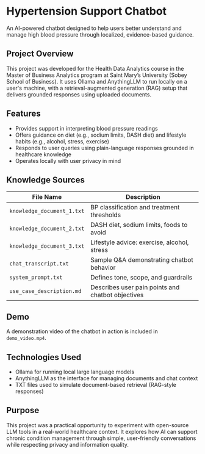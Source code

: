 # Hypertension Support Chatbot

An AI-powered chatbot designed to help users better understand and manage high blood pressure through localized, evidence-based guidance.

## Project Overview

This project was developed for the Health Data Analytics course in the Master of Business Analytics program at Saint Mary’s University (Sobey School of Business). It uses Ollama and AnythingLLM to run locally on a user's machine, with a retrieval-augmented generation (RAG) setup that delivers grounded responses using uploaded documents.

## Features

- Provides support in interpreting blood pressure readings
- Offers guidance on diet (e.g., sodium limits, DASH diet) and lifestyle habits (e.g., alcohol, stress, exercise)
- Responds to user queries using plain-language responses grounded in healthcare knowledge
- Operates locally with user privacy in mind

## Knowledge Sources

| File Name                 | Description                                        |
|--------------------------|----------------------------------------------------|
| `knowledge_document_1.txt` | BP classification and treatment thresholds        |
| `knowledge_document_2.txt` | DASH diet, sodium limits, foods to avoid          |
| `knowledge_document_3.txt` | Lifestyle advice: exercise, alcohol, stress       |
| `chat_transcript.txt`      | Sample Q&A demonstrating chatbot behavior         |
| `system_prompt.txt`        | Defines tone, scope, and guardrails               |
| `use_case_description.md`  | Describes user pain points and chatbot objectives |

## Demo

A demonstration video of the chatbot in action is included in `demo_video.mp4`.

## Technologies Used

- Ollama for running local large language models
- AnythingLLM as the interface for managing documents and chat context
- TXT files used to simulate document-based retrieval (RAG-style responses)

## Purpose

This project was a practical opportunity to experiment with open-source LLM tools in a real-world healthcare context. It explores how AI can support chronic condition management through simple, user-friendly conversations while respecting privacy and information quality.
